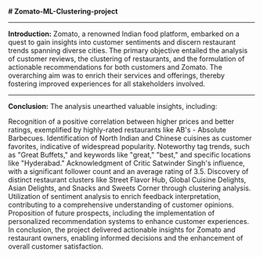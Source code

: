 **# Zomato-ML-Clustering-project**

-----------------------------------------------------

**Introduction:**
Zomato, a renowned Indian food platform, embarked on a quest to gain insights into customer sentiments and discern restaurant trends spanning diverse cities. The primary objective entailed the analysis of customer reviews, the clustering of restaurants, and the formulation of actionable recommendations for both customers and Zomato. The overarching aim was to enrich their services and offerings, thereby fostering improved experiences for all stakeholders involved.

-----------------------------------------------------

**Conclusion:**
The analysis unearthed valuable insights, including:

Recognition of a positive correlation between higher prices and better ratings, exemplified by highly-rated restaurants like AB's - Absolute Barbecues.
Identification of North Indian and Chinese cuisines as customer favorites, indicative of widespread popularity.
Noteworthy tag trends, such as "Great Buffets," and keywords like "great," "best," and specific locations like "Hyderabad."
Acknowledgment of Critic Satwinder Singh's influence, with a significant follower count and an average rating of 3.5.
Discovery of distinct restaurant clusters like Street Flavor Hub, Global Cuisine Delights, Asian Delights, and Snacks and Sweets Corner through clustering analysis.
Utilization of sentiment analysis to enrich feedback interpretation, contributing to a comprehensive understanding of customer opinions.
Proposition of future prospects, including the implementation of personalized recommendation systems to enhance customer experiences.
In conclusion, the project delivered actionable insights for Zomato and restaurant owners, enabling informed decisions and the enhancement of overall customer satisfaction.


